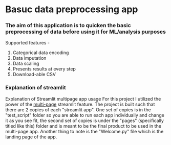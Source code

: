 # Basuc data preprocessing app
### The aim of this application is to quicken the basic preprocessing of data before using it for ML/analysis purposes
Supported features - 
1. Categorical data encoding
2. Data imputation
3. Data scaling
4. Presents results at every step
5. Download-able CSV



### Explanation of streamlit 
Explanation of Streamlit multipage app usage
For this project I utilized the power of the [multi-page](https://docs.streamlit.io/library/get-started/multipage-apps) streamlit feature. The project is built such that there are 2 copies of each "streamlit app". One set of copies is in the "test_script" folder so you are able to run each app individually and change it as you see fit, the second set of copies is under the "pages" (specifically titled like this) folder and is meant to be the final product to be used in the multi-page app. Another thing to note is the "Welcome.py" file which is the landing page of the app.
